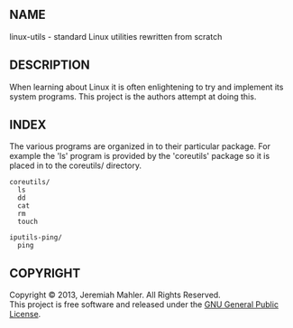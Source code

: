 
NAME
----

linux-utils - standard Linux utilities rewritten from scratch

DESCRIPTION
-----------

When learning about Linux it is often enlightening to try and
implement its system programs.  This project is the authors
attempt at doing this.

INDEX
-----

The various programs are organized in to their particular package.
For example the 'ls' program is provided by the 'coreutils' package
so it is placed in to the coreutils/ directory.

    coreutils/
      ls
      dd
      cat
      rm
      touch

    iputils-ping/
      ping

COPYRIGHT
---------

Copyright &copy; 2013, Jeremiah Mahler.  All Rights Reserved.<br>
This project is free software and released under
the [GNU General Public License][gpl].

 [gpl]: http://www.gnu.org/licenses/gpl.html

